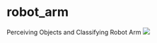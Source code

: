 # robot_arm
Perceiving Objects and Classifying Robot Arm
<img src="[https://capsule-render.vercel.app/api?type=wave&color=auto&height=300&section=header&text=capsule%20render&fontSize=90](https://capsule-render.vercel.app/api?type=waving&height=300&color=gradient&text=Robot%20Arm&reversal=true&textBg=false)" />
